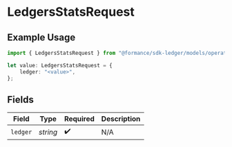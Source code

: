 # LedgersStatsRequest

## Example Usage

```typescript
import { LedgersStatsRequest } from "@formance/sdk-ledger/models/operations";

let value: LedgersStatsRequest = {
    ledger: "<value>",
};
```

## Fields

| Field              | Type               | Required           | Description        |
| ------------------ | ------------------ | ------------------ | ------------------ |
| `ledger`           | *string*           | :heavy_check_mark: | N/A                |
